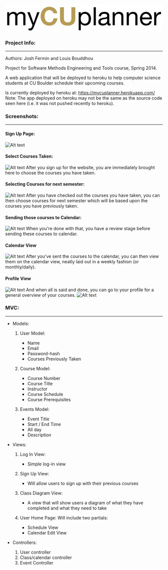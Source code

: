![Alt text](/app/assets/images/myCUplannerLogo.png?raw=true)

### Project Info:
------

Authors: Josh Fermin and Louis Bouddhou

Project for Software Methods Engineering and Tools course, Spring 2014.

A web application that will be deployed to heroku to help computer science students at CU Boulder schedule their upcoming courses.

Is currently deployed by heroku at: https://mycuplanner.herokuapp.com/ 
Note: The app deployed on heroku may not be the same as the source code seen here (i.e. it was not pushed recently to heroku).

### Screenshots:
------
#### Sign Up Page:
![Alt text](/../ScreenshotsForREADME/app/assets/screenshots/SignUp.png?raw=true)

#### Select Courses Taken:
![Alt text](/../ScreenshotsForREADME/app/assets/screenshots/SelectCoursesTaken.png?raw=true)
After you sign up for the website, you are immediately brought here to choose the courses you have taken.

#### Selecting Courses for next semester:
![Alt text](/../ScreenshotsForREADME/app/assets/screenshots/CoursesForNextSem.png?raw=true)
After you have checked out the courses you have taken, you can then choose courses for next semester which will be based upon the courses you have previously taken.

#### Sending those courses to Calendar:
![Alt text](/../ScreenshotsForREADME/app/assets/screenshots/SendToCalendar.png?raw=true)
When you're done with that, you have a review stage before sending these courses to calendar. 

#### Calendar View
![Alt text](/../ScreenshotsForREADME/app/assets/screenshots/CalendarView.png?raw=true)
After you've sent the courses to the calendar, you can then view them on the calendar view, neatly laid out in a weekly fashion (or monthly/daily).

#### Profile View
![Alt text](/../ScreenshotsForREADME/app/assets/screenshots/Profile.png?raw=true)
And when all is said and done, you can go to your profile for a general overview of your courses.
![Alt text](/../ScreenshotsForREADME/app/assets/screenshots/Profile2.png?raw=true)

### MVC:
------
* Models: 

	1. User Model:
		* Name
		* Email
		* Password-hash
		* Courses Previously Taken

	2. Course Model:
		* Course Number
		* Course Title
		* Instructor
		* Course Schedule
		* Course Prerequisites
		
	3. Events Model:
		* Event Title
		* Start / End Time
		* All day
		* Description


* Views:
	1. Log In View:
		* Simple log-in view

	2. Sign Up View:
		* Will allow users to sign up with their previous courses

	3. Class Diagram View:
		* A view that will show users a diagram of what they have completed and what they need to take

	4. User Home Page: Will include two partials:
		* Schedule View
		* Calendar Edit View

* Controllers:
	1. User controller
	2. Class/calendar controller
	3. Event Controller


